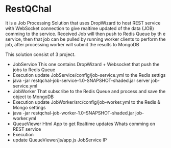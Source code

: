 # RestQChal

It is a Job Processing Solution that uses DropWizard to host REST service with WebSocket connection to give realtime updated of the data (JOB) comming to the service.  Received Job will then push to Redis Queue by th e service, then that job can be pulled by running worker clients to perform the job, after processing worker will submit the results to MongoDB

This solution consist of 3 project.
- JobService
This one contains DropWizard + Websocket that push the jobs to Redis Queue
 - Execution
  update JobService/config/job-service.yml to the Redis settigs
  - java -jar restqchal-job-service-1.0-SNAPSHOT-shaded.jar server job-service.yml
- JobWorker
That subscribe to the Redis Queue and process and save the object to MongoDB
 - Execution
  update JobWorker/src/config/job-worker.yml to the Redis  & Mongo settings
  - java -jar restqchal-job-worker-1.0-SNAPSHOT-shaded.jar job-worker.yml
- QueueViewer
Html App to get Realtime updates Whats comming on REST service
 - Execution
  - update QueueViewer/js/app.js JobService IP


